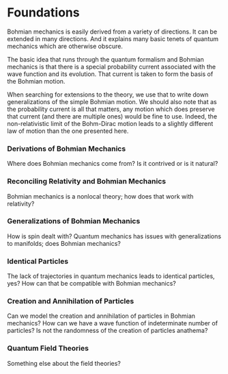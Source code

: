 # Foundations #

Bohmian mechanics is easily derived from a variety of directions. It can be extended in many directions. And it explains many basic tenets of quantum mechanics which are otherwise obscure.

The basic idea that runs through the quantum formalism and Bohmian mechanics is that there is a special probability current associated with the wave function and its evolution. That current is taken to form the basis of the Bohmian motion.

When searching for extensions to the theory, we use that to write down generalizations of the simple Bohmian motion. We should also note that as the probability current is all that matters, any motion which does preserve that current (and there are multiple ones) would be fine to use. Indeed, the non-relativistic limit of the Bohm-Dirac motion leads to a slightly different law of motion than the one presented here.

### Derivations of Bohmian Mechanics

Where does Bohmian mechanics come from? Is it contrived or is it natural?

### Reconciling Relativity and Bohmian Mechanics 

Bohmian mechanics is a nonlocal theory; how does that work with relativity?

### Generalizations of Bohmian Mechanics

How is spin dealt with? Quantum mechanics has issues with generalizations to manifolds; does Bohmian mechanics?

### Identical Particles

The lack of trajectories in quantum mechanics leads to identical particles, yes? How can that be compatible with Bohmian mechanics?

### Creation and Annihilation of Particles

Can we model the creation and annihilation of particles in Bohmian mechanics? How can we have a wave function of indeterminate number of particles? Is not the randomness of the creation of particles anathema?

### Quantum Field Theories

Something else about the field theories? 
